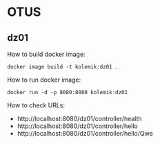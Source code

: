 # OTUS
## dz01

How to build docker image:
    
    docker image build -t kolemik:dz01 .
    
How to run docker image:

    docker run -d -p 8080:8080 kolemik:dz01
    
How to check URLs:

* http://localhost:8080/dz01/controller/health
* http://localhost:8080/dz01/controller/hello
* http://localhost:8080/dz01/controller/hello/Qwe


